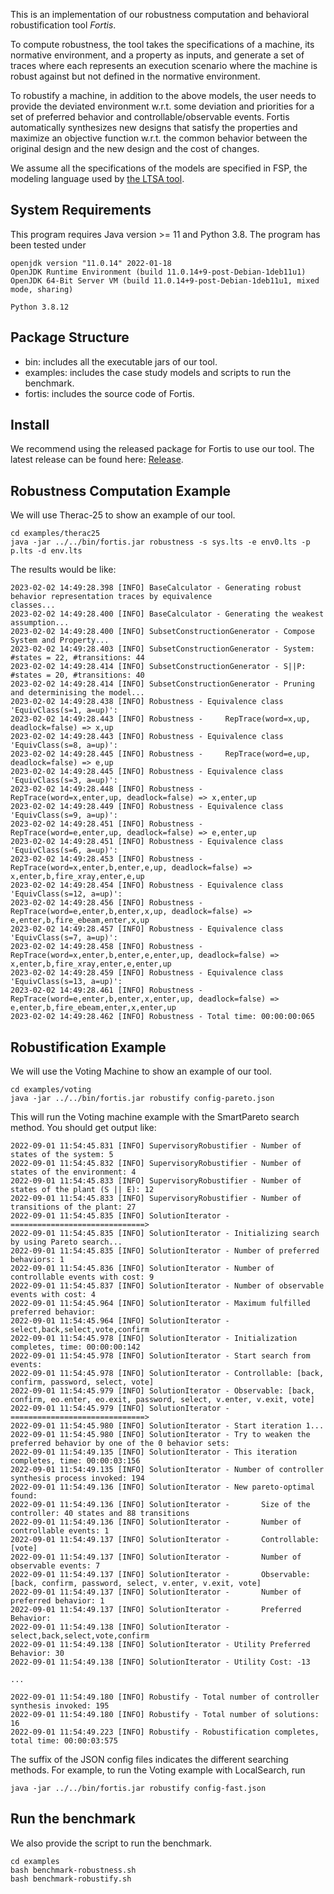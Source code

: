 This is an implementation of our robustness computation and behavioral robustification tool *Fortis*.

To compute robustness, the tool takes the specifications of a machine, its normative environment, and a property as inputs, and generate a set of traces where each represents an execution scenario where the machine is robust against but not defined in the normative environment.

To robustify a machine, in addition to the above models, the user needs to provide the deviated environment w.r.t. some deviation and priorities for a set of preferred behavior and controllable/observable events. Fortis automatically synthesizes new designs that satisfy the properties and maximize an objective function w.r.t. the common behavior between the original design and the new design and the cost of changes.

We assume all the specifications of the models are specified in FSP, the modeling language used by [the LTSA tool](https://www.doc.ic.ac.uk/ltsa/).

## System Requirements
This program requires Java version >= 11 and Python 3.8. The program has been tested under
```
openjdk version "11.0.14" 2022-01-18
OpenJDK Runtime Environment (build 11.0.14+9-post-Debian-1deb11u1)
OpenJDK 64-Bit Server VM (build 11.0.14+9-post-Debian-1deb11u1, mixed mode, sharing)

Python 3.8.12
```

## Package Structure
- bin: includes all the executable jars of our tool.
- examples: includes the case study models and scripts to run the benchmark.
- fortis: includes the source code of Fortis.

## Install
We recommend using the released package for Fortis to use our tool. The latest release can be found here: [Release](https://github.com/cmu-soda/Fortis/releases).

## Robustness Computation Example
We will use Therac-25 to show an example of our tool.
```
cd examples/therac25
java -jar ../../bin/fortis.jar robustness -s sys.lts -e env0.lts -p p.lts -d env.lts
```
The results would be like:
```
2023-02-02 14:49:28.398 [INFO] BaseCalculator - Generating robust behavior representation traces by equivalence 
classes...
2023-02-02 14:49:28.400 [INFO] BaseCalculator - Generating the weakest assumption...
2023-02-02 14:49:28.400 [INFO] SubsetConstructionGenerator - Compose System and Property...        
2023-02-02 14:49:28.403 [INFO] SubsetConstructionGenerator - System: #states = 22, #transitions: 44
2023-02-02 14:49:28.414 [INFO] SubsetConstructionGenerator - S||P: #states = 20, #transitions: 40
2023-02-02 14:49:28.414 [INFO] SubsetConstructionGenerator - Pruning and determinising the model...
2023-02-02 14:49:28.438 [INFO] Robustness - Equivalence class 'EquivClass(s=1, a=up)':
2023-02-02 14:49:28.443 [INFO] Robustness -     RepTrace(word=x,up, deadlock=false) => x,up
2023-02-02 14:49:28.443 [INFO] Robustness - Equivalence class 'EquivClass(s=8, a=up)':
2023-02-02 14:49:28.445 [INFO] Robustness -     RepTrace(word=e,up, deadlock=false) => e,up
2023-02-02 14:49:28.445 [INFO] Robustness - Equivalence class 'EquivClass(s=3, a=up)':
2023-02-02 14:49:28.448 [INFO] Robustness -     RepTrace(word=x,enter,up, deadlock=false) => x,enter,up
2023-02-02 14:49:28.449 [INFO] Robustness - Equivalence class 'EquivClass(s=9, a=up)':
2023-02-02 14:49:28.451 [INFO] Robustness -     RepTrace(word=e,enter,up, deadlock=false) => e,enter,up
2023-02-02 14:49:28.451 [INFO] Robustness - Equivalence class 'EquivClass(s=6, a=up)':
2023-02-02 14:49:28.453 [INFO] Robustness -     RepTrace(word=x,enter,b,enter,e,up, deadlock=false) => x,enter,b,fire_xray,enter,e,up
2023-02-02 14:49:28.454 [INFO] Robustness - Equivalence class 'EquivClass(s=12, a=up)':
2023-02-02 14:49:28.456 [INFO] Robustness -     RepTrace(word=e,enter,b,enter,x,up, deadlock=false) => e,enter,b,fire_ebeam,enter,x,up
2023-02-02 14:49:28.457 [INFO] Robustness - Equivalence class 'EquivClass(s=7, a=up)':
2023-02-02 14:49:28.458 [INFO] Robustness -     RepTrace(word=x,enter,b,enter,e,enter,up, deadlock=false) => x,enter,b,fire_xray,enter,e,enter,up
2023-02-02 14:49:28.459 [INFO] Robustness - Equivalence class 'EquivClass(s=13, a=up)':
2023-02-02 14:49:28.461 [INFO] Robustness -     RepTrace(word=e,enter,b,enter,x,enter,up, deadlock=false) => e,enter,b,fire_ebeam,enter,x,enter,up
2023-02-02 14:49:28.462 [INFO] Robustness - Total time: 00:00:00:065
```

## Robustification Example
We will use the Voting Machine to show an example of our tool.
```
cd examples/voting
java -jar ../../bin/fortis.jar robustify config-pareto.json
```
This will run the Voting machine example with the SmartPareto search method. You should get output like:
```
2022-09-01 11:54:45.831 [INFO] SupervisoryRobustifier - Number of states of the system: 5
2022-09-01 11:54:45.832 [INFO] SupervisoryRobustifier - Number of states of the environment: 4
2022-09-01 11:54:45.833 [INFO] SupervisoryRobustifier - Number of states of the plant (S || E): 12
2022-09-01 11:54:45.833 [INFO] SupervisoryRobustifier - Number of transitions of the plant: 27
2022-09-01 11:54:45.835 [INFO] SolutionIterator - ==============================>
2022-09-01 11:54:45.835 [INFO] SolutionIterator - Initializing search by using Pareto search...
2022-09-01 11:54:45.835 [INFO] SolutionIterator - Number of preferred behaviors: 1
2022-09-01 11:54:45.836 [INFO] SolutionIterator - Number of controllable events with cost: 9
2022-09-01 11:54:45.837 [INFO] SolutionIterator - Number of observable events with cost: 4
2022-09-01 11:54:45.964 [INFO] SolutionIterator - Maximum fulfilled preferred behavior:
2022-09-01 11:54:45.964 [INFO] SolutionIterator -       select,back,select,vote,confirm
2022-09-01 11:54:45.978 [INFO] SolutionIterator - Initialization completes, time: 00:00:00:142
2022-09-01 11:54:45.978 [INFO] SolutionIterator - Start search from events:
2022-09-01 11:54:45.978 [INFO] SolutionIterator - Controllable: [back, confirm, password, select, vote]
2022-09-01 11:54:45.979 [INFO] SolutionIterator - Observable: [back, confirm, eo.enter, eo.exit, password, select, v.enter, v.exit, vote]
2022-09-01 11:54:45.979 [INFO] SolutionIterator - ==============================>
2022-09-01 11:54:45.980 [INFO] SolutionIterator - Start iteration 1...
2022-09-01 11:54:45.980 [INFO] SolutionIterator - Try to weaken the preferred behavior by one of the 0 behavior sets:
2022-09-01 11:54:49.135 [INFO] SolutionIterator - This iteration completes, time: 00:00:03:156
2022-09-01 11:54:49.135 [INFO] SolutionIterator - Number of controller synthesis process invoked: 194
2022-09-01 11:54:49.136 [INFO] SolutionIterator - New pareto-optimal found:
2022-09-01 11:54:49.136 [INFO] SolutionIterator -       Size of the controller: 40 states and 88 transitions
2022-09-01 11:54:49.136 [INFO] SolutionIterator -       Number of controllable events: 1
2022-09-01 11:54:49.137 [INFO] SolutionIterator -       Controllable: [vote]
2022-09-01 11:54:49.137 [INFO] SolutionIterator -       Number of observable events: 7
2022-09-01 11:54:49.137 [INFO] SolutionIterator -       Observable: [back, confirm, password, select, v.enter, v.exit, vote]
2022-09-01 11:54:49.137 [INFO] SolutionIterator -       Number of preferred behavior: 1
2022-09-01 11:54:49.137 [INFO] SolutionIterator -       Preferred Behavior:
2022-09-01 11:54:49.138 [INFO] SolutionIterator -               select,back,select,vote,confirm
2022-09-01 11:54:49.138 [INFO] SolutionIterator - Utility Preferred Behavior: 30
2022-09-01 11:54:49.138 [INFO] SolutionIterator - Utility Cost: -13

...

2022-09-01 11:54:49.180 [INFO] Robustify - Total number of controller synthesis invoked: 195
2022-09-01 11:54:49.180 [INFO] Robustify - Total number of solutions: 16
2022-09-01 11:54:49.223 [INFO] Robustify - Robustification completes, total time: 00:00:03:575
```

The suffix of the JSON config files indicates the different searching methods. For example, to run the Voting example with LocalSearch, run
```
java -jar ../../bin/fortis.jar robustify config-fast.json
```

## Run the benchmark
We also provide the script to run the benchmark.
```
cd examples
bash benchmark-robustness.sh
bash benchmark-robustify.sh
```
